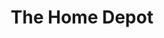 ---
title: "The Home Depot"
url: /kansas-city/the-home-depot-north-church-road/
shop: doityourself
---